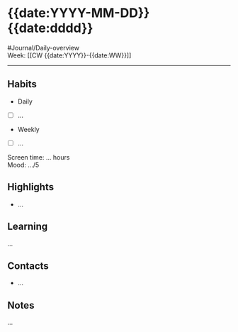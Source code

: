 # {{date:YYYY-MM-DD}} {{date:dddd}}  
#Journal/Daily-overview  
Week: [[CW {{date:YYYY}}-{{date:WW}}]]  
  
---  
  
## Habits  
- Daily  
- [ ] …  
- Weekly  
- [ ] …  
  
Screen time: … hours  
Mood: …/5  
  
## Highlights  
- …  
  
## Learning  
…  
  
## Contacts  
- …  
  
## Notes  
…